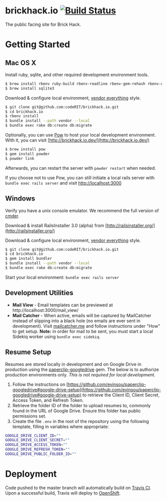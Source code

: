# brickhack.io  [![Build Status](https://travis-ci.org/codeRIT/brickhack.io.svg?branch=develop)](https://travis-ci.org/codeRIT/brickhack.io)

The public facing site for Brick Hack.

# Getting Started

## Mac OS X

Install ruby, sqlite, and other required development environment tools.
```bash
$ brew install rbenv ruby-build rbenv-readline rbenv-gem-rehash rbenv-default-gems rbenv-binstubs
$ brew install sqlite3
```

Download & configure local environment, [vendor everything](http://ryan.mcgeary.org/2011/02/09/vendor-everything-still-applies/) style.
```bash
$ git clone git@github.com:codeRIT/brickhack.io.git
$ cd brickhack.io
$ rbenv install
$ bundle install --path vendor --local
$ bundle exec rake db:create db:migrate
```

Optionally, you can use [Pow](http://pow.cx) to host your local development environment. With it, you can visit [http://brickhack.io.dev/](http://brickhack.io.dev/)
```bash
$ brew install pow
$ gem install powder
$ powder link
```
Afterwards, you can restart the server with `powder restart`  when needed.

If you choose not to use Pow, you can still initiate a local rails server with `bundle exec rails server` and visit [http://localhost:3000](http://localhost:3000)

## Windows

Verify you have a unix console emulator. We recommend the full version of [cmder](http://bliker.github.io/cmder/).

Download & install RailsInstaller 3.0 (alpha) from [http://railsinstaller.org/](http://railsinstaller.org/)

Download & configure local environment, [vendor everything](http://ryan.mcgeary.org/2011/02/09/vendor-everything-still-applies/) style.
```bash
$ git clone git@github.com:codeRIT/brickhack.io.git
$ cd brickhack.io
$ gem install bundler
$ bundle install --path vendor --local
$ bundle exec rake db:create db:migrate
```

Start your local environment: `bundle exec rails server`

## Development Utilities

* **Mail View** - Email templates can be previewed at http://localhost:3000/mail_view/
* **Mail Catcher** - When active, emails will be captured by MailCatcher instead of slipping into a black hole (no emails are ever sent in development). Visit [mailcatcher.me](http://mailcatcher.me/) and follow instructions under "How" to get setup. **Note:** in order for mail to be sent, you must start a local Sidekiq worker using `bundle exec sidekiq`.

## Resume Setup

Resumes are stored locally in development and on Google Drive in production using the [paperclip-googledrive](https://github.com/evinsou/paperclip-googledrive) gem. The below is to authorize production environments only. *This is not required for local development.*

1. Follow the instructions on [https://github.com/evinsou/paperclip-googledrive#google-drive-setup](https://github.com/evinsou/paperclip-googledrive#google-drive-setup) to retrieve the Client ID, Client Secret, Access Token, and Refresh Token.
2. Retrieve the folder ID of the folder to upload resumes to, commonly found in the URL of Google Drive. Ensure this folder has public permissions set.
3. Create the file `.env` in the root of the repository using the following template, filling in variables where appropriate:

```bash
GOOGLE_DRIVE_CLIENT_ID=""
GOOGLE_DRIVE_CLIENT_SECRET=""
GOOGLE_DRIVE_ACCESS_TOKEN=""
GOOGLE_DRIVE_REFRESH_TOKEN=""
GOOGLE_DRIVE_PUBLIC_FOLDER_ID=""
```

# Deployment

Code pushed to the master branch will automatically build on [Travis CI](https://travis-ci.org/codeRIT/brickhack.io). Upon a successful build, Travis will deploy to [OpenShift](https://www.openshift.com).
